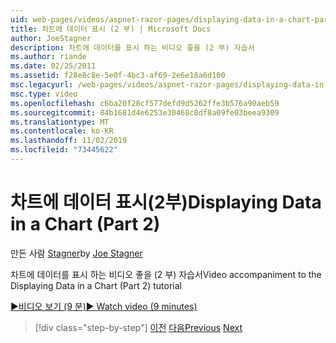 ```yaml
---
uid: web-pages/videos/aspnet-razor-pages/displaying-data-in-a-chart-part-2
title: 차트에 데이터 표시 (2 부) | Microsoft Docs
author: JoeStagner
description: 차트에 데이터를 표시 하는 비디오 좋을 (2 부) 자습서
ms.author: riande
ms.date: 02/25/2011
ms.assetid: f28e8c8e-5e0f-4bc3-af69-2e6e18a6d100
msc.legacyurl: /web-pages/videos/aspnet-razor-pages/displaying-data-in-a-chart-part-2
msc.type: video
ms.openlocfilehash: c6ba20f28cf577defd9d5262ffe3b576a90aeb59
ms.sourcegitcommit: 84b1681d4e6253e30468c8df8a09fe03beea9309
ms.translationtype: MT
ms.contentlocale: ko-KR
ms.lasthandoff: 11/02/2019
ms.locfileid: "73445622"
---
```

# <a name="displaying-data-in-a-chart-part-2"></a><span data-ttu-id="83612-103">차트에 데이터 표시(2부)</span><span class="sxs-lookup"><span data-stu-id="83612-103">Displaying Data in a Chart (Part 2)</span></span>

<span data-ttu-id="83612-104">만든 사람 [Stagner](https://github.com/JoeStagner)</span><span class="sxs-lookup"><span data-stu-id="83612-104">by [Joe Stagner](https://github.com/JoeStagner)</span></span>

<span data-ttu-id="83612-105">차트에 데이터를 표시 하는 비디오 좋을 (2 부) 자습서</span><span class="sxs-lookup"><span data-stu-id="83612-105">Video accompaniment to the Displaying Data in a Chart (Part 2) tutorial</span></span>

<span data-ttu-id="83612-106">[&#9654;비디오 보기 (9 분)](https://channel9.msdn.com/Blogs/ASP-NET-Site-Videos/displaying-data-in-a-chart-(part-2))</span><span class="sxs-lookup"><span data-stu-id="83612-106">[&#9654; Watch video (9 minutes)](https://channel9.msdn.com/Blogs/ASP-NET-Site-Videos/displaying-data-in-a-chart-(part-2))</span></span>

> [!div class="step-by-step"]
> <span data-ttu-id="83612-107">[이전](displaying-data-in-a-chart-part-1.md)
> [다음](working-with-files.md)</span><span class="sxs-lookup"><span data-stu-id="83612-107">[Previous](displaying-data-in-a-chart-part-1.md)
[Next](working-with-files.md)</span></span>
